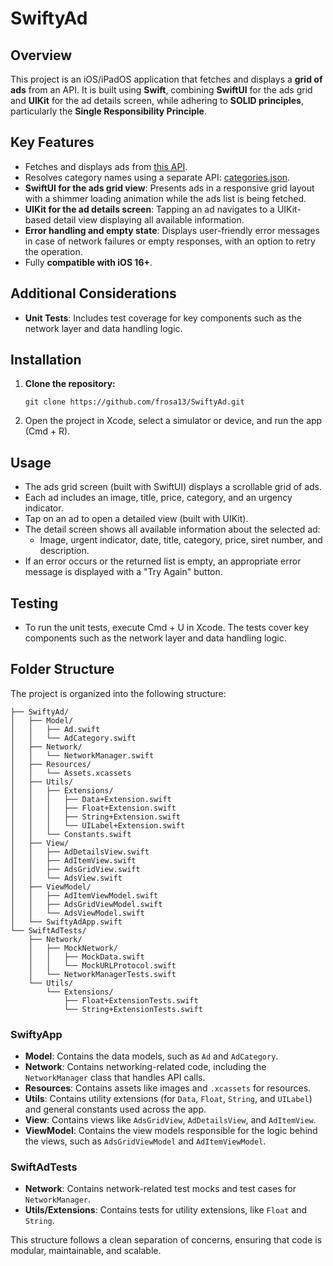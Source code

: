 # SwiftyAd

## Overview  

This project is an iOS/iPadOS application that fetches and displays a **grid of ads** from an API. It is built using **Swift**, combining **SwiftUI** for the ads grid and **UIKit** for the ad details screen, while adhering to **SOLID principles**, particularly the **Single Responsibility Principle**.  

## Key Features  
- Fetches and displays ads from [this API](https://raw.githubusercontent.com/leboncoin/paperclip/master/listing.json).  
- Resolves category names using a separate API: [categories.json](https://raw.githubusercontent.com/leboncoin/paperclip/master/categories.json).  
- **SwiftUI for the ads grid view**: Presents ads in a responsive grid layout with a shimmer loading animation while the ads list is being fetched.  
- **UIKit for the ad details screen**: Tapping an ad navigates to a UIKit-based detail view displaying all available information.
- **Error handling and empty state**: Displays user-friendly error messages in case of network failures or empty responses, with an option to retry the operation.  
- Fully **compatible with iOS 16+**.  

## Additional Considerations  
- **Unit Tests**: Includes test coverage for key components such as the network layer and data handling logic.  

## Installation

1. **Clone the repository:**
    ```
    git clone https://github.com/frosa13/SwiftyAd.git
    ```
2. Open the project in Xcode, select a simulator or device, and run the app (Cmd + R).

## Usage
- The ads grid screen (built with SwiftUI) displays a scrollable grid of ads.
- Each ad includes an image, title, price, category, and an urgency indicator.
- Tap on an ad to open a detailed view (built with UIKit).
- The detail screen shows all available information about the selected ad:
    - Image, urgent indicator, date, title, category, price, siret number, and description.
- If an error occurs or the returned list is empty, an appropriate error message is displayed with a "Try Again" button.

## Testing
- To run the unit tests, execute Cmd + U in Xcode. The tests cover key components such as the network layer and data handling logic.

## Folder Structure

The project is organized into the following structure:
```
├── SwiftyAd/
│   ├── Model/
│   │   ├── Ad.swift
│   │   └── AdCategory.swift
│   ├── Network/
│   │   └── NetworkManager.swift
│   ├── Resources/
│   │   └── Assets.xcassets
│   ├── Utils/
│   │   ├── Extensions/
│   │   │   ├── Data+Extension.swift
│   │   │   ├── Float+Extension.swift
│   │   │   ├── String+Extension.swift
│   │   │   └── UILabel+Extension.swift
│   │   └── Constants.swift
│   ├── View/
│   │   ├── AdDetailsView.swift
│   │   ├── AdItemView.swift
│   │   ├── AdsGridView.swift
│   │   └── AdsView.swift
│   ├── ViewModel/
│   │   ├── AdItemViewModel.swift
│   │   ├── AdsGridViewModel.swift
│   │   └── AdsViewModel.swift
│   └── SwiftyAdApp.swift
└── SwiftAdTests/
    ├── Network/
    │   ├── MockNetwork/
    │   │   ├── MockData.swift
    │   │   └── MockURLProtocol.swift
    │   └── NetworkManagerTests.swift
    └── Utils/
        └── Extensions/
            ├── Float+ExtensionTests.swift
            └── String+ExtensionTests.swift
```

### SwiftyApp
- **Model**: Contains the data models, such as `Ad` and `AdCategory`.
- **Network**: Contains networking-related code, including the `NetworkManager` class that handles API calls.
- **Resources**: Contains assets like images and `.xcassets` for resources.
- **Utils**: Contains utility extensions (for `Data`, `Float`, `String`, and `UILabel`) and general constants used across the app.
- **View**: Contains views like `AdsGridView`, `AdDetailsView`, and `AdItemView`.
- **ViewModel**: Contains the view models responsible for the logic behind the views, such as `AdsGridViewModel` and `AdItemViewModel`.

### SwiftAdTests
- **Network**: Contains network-related test mocks and test cases for `NetworkManager`.
- **Utils/Extensions**: Contains tests for utility extensions, like `Float` and `String`.

This structure follows a clean separation of concerns, ensuring that code is modular, maintainable, and scalable.

